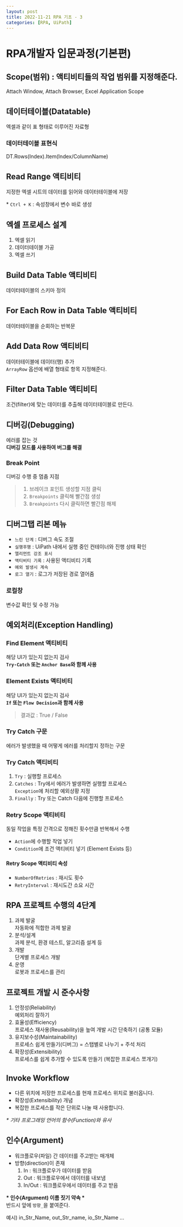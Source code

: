 ```yaml
---
layout: post
title: 2022-11-21 RPA 기초 - 3
categories: [RPA, UiPath]
---
```


# RPA개발자 입문과정(기본편)

## Scope(범위) : 액티비티들의 작업 범위를 지정해준다.
Attach Window, Attach Browser, Excel Application Scope

## 데이터테이블(Datatable)
엑셀과 같이 표 형태로 이루어진 자료형

### 데이터테이블 표현식
DT.Rows(Index).Item(Index/ColumnName)

## Read Range 액티비티
지정한 엑셀 시트의 데이터를 읽어와 데이터테이블에 저장

\* `Ctrl + K` : 속성창에서 변수 바로 생성

## 엑셀 프로세스 설계
1. 엑셀 읽기
2. 데이터테이블 가공
3. 엑셀 쓰기

## Build Data Table 액티비티
데이터테이블의 스키마 정의

## For Each Row in Data Table 액티비티
데이터테이블을 순회하는 반복문

## Add Data Row 액티비티
데이터테이블에 데이터(행) 추가<br>
`ArrayRow` 옵션에 배열 형태로 항목 지정해준다.

## Filter Data Table 액티비티
조건(filter)에 맞는 데이터를 추출해 데이터테이블로 만든다.

## 디버깅(Debugging)
에러를 잡는 것<br>
__디버깅 모드를 사용하여 버그를 해결__

### Break Point
디버깅 수행 중 멈춤 지점
> 1. 브레이크 포인트 생성할 지점 클릭
> 2. `Breakpoints` 클릭해 빨간점 생성
> 3. `Breakpoints` 다시 클릭하면 빨간점 해제

## 디버그탭 리본 메뉴
- `느린 단계` : 디버그 속도 조절
- `실행후행` : UiPath 내에서 실행 중인 컨테이너와 진행 상태 확인
- `엘리먼트 강조 표시`
- `액티비티 기록` : 사용된 액티비티 기록
- `예외 발생시 계속`
- `로그 열기` : 로그가 저장된 경로 열어줌

### 로컬창
변수값 확인 및 수정 가능

## 예외처리(Exception Handling)

### Find Element 액티비티
해당 UI가 있는지 없는지 검사<br>
__`Try-Catch` 또는 `Anchor Base`와 함께 사용__

### Element Exists 액티비티
해당 UI가 있는지 없는지 검사<br>
__`If` 또는 `Flow Decision`과 함께 사용__

> 결과값 : True / False

### Try Catch 구문
에러가 발생했을 때 어떻게 에러를 처리할지 정하는 구문

### Try Catch 액티비티
1. `Try` : 실행할 프로세스
2. `Catches` : Try에서 에러가 발생하면 실행할 프로세스<br>
    `Exception`에 처리할 예외상황 지정
3. `Finally` : Try 또는 Catch 다음에 진행할 프로세스

### Retry Scope 액티비티
동일 작업을 특정 간격으로 정해진 횟수만큼 반복해서 수행

- `Action`에 수행할 작업 넣기
- `Condition`에 조건 액티비티 넣기 (Element Exists 등)

#### Retry Scope 액티비티 속성
- `NumberOfRetries` : 재시도 횟수
- `RetryInterval` : 재시도간 소요 시간

## RPA 프로젝트 수행의 4단계
1. 과제 발굴<br>
자동화에 적합한 과제 발굴
2. 분석/설계<br>
과제 분석, 환경 테스트, 알고리즘 설계 등
3. 개발<br>
단계별 프로세스 개발
4. 운영<br>
로봇과 프로세스를 관리

## 프로젝트 개발 시 준수사항
1. 안정성(Reliability)<br>
예외처리 잘하기
2. 효율성(Efficiency)<br>
프로세스 재사용(Reusability)을 높여 개발 시간 단축하기 (공통 모듈)
3. 유지보수성(Maintainability)<br>
프로세스 쉽게 만들기(디버그) = 스탭별로 나누기 + 주석 처리
4. 확장성(Extensibility)<br>
프로세스를 쉽게 추가할 수 있도록 만들기 (복잡한 프로세스 쪼개기)

## Invoke Workflow
- 다른 위치에 저장한 프로세스를 현재 프로세스 위치로 불러옵니다.
- 확장성(Extensibility) 개념
- 복잡한 프로세스를 작은 단위로 나눌 때 사용합니다.

_\* 기타 프로그래밍 언어의 함수(Function)와 유사_

## 인수(Argument)
- 워크플로우(파일) 간 데이터를 주고받는 매개체
- 방향(direction)이 존재
	1. In : 워크플로우가 데이터를 받음
	2. Out : 워크플로우에서 데이터를 내보냄
	3. In/Out : 워크플로우에서 데이터를 주고 받음

__\* 인수(Argument) 이름 짓기 약속 \*__<br>
반드시 앞에 `방향_`을 붙여준다.

예시) in_Str_Name, out_Str_name, io_Str_Name ...